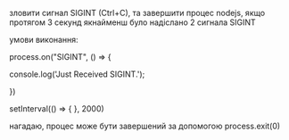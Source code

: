 зловити сигнал SIGINT (Ctrl+C), та завершити процес nodejs, якщо протягом 3 секунд якнайменш було надіслано 2 сигнала SIGINT

умови виконання:

process.on("SIGINT", () => {

  console.log('Just Received SIGINT.');

})

setInterval(() => { }, 2000)

нагадаю, процес може бути завершений за допомогою process.exit(0)